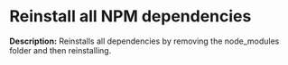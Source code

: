 # Reinstall all NPM dependencies

**Description:** Reinstalls all dependencies by removing the node_modules folder and then reinstalling.

